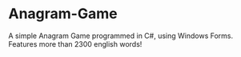 # Anagram-Game
 A simple Anagram Game programmed in C#, using Windows Forms. Features more than 2300 english words!
